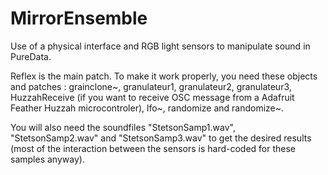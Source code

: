 # MirrorEnsemble
Use of a physical interface and RGB light sensors to manipulate sound in PureData.

Reflex is the main patch. To make it work properly, you need these objects and patches : grainclone~, granulateur1, granulateur2, granulateur3, HuzzahReceive (if you want to receive OSC message from a Adafruit Feather Huzzah microcontroler), lfo~, randomize and randomize~.

You will also need the soundfiles "StetsonSamp1.wav", "StetsonSamp2.wav" and "StetsonSamp3.wav" to get the desired results (most of the interaction between the sensors is hard-coded for these samples anyway).
